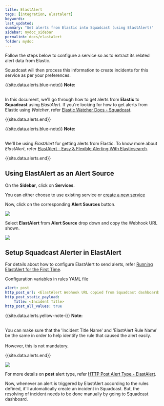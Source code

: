 ```yaml
---
title: ElastAlert
tags: [integration, elastalert]
keywords:
last_updated:
summary: "Get alerts from Elastic into Squadcast (using ElastAlert)"
sidebar: mydoc_sidebar
permalink: docs/elastalert
folder: mydoc
---
```


Follow the steps below to configure a service so as to extract its related alert data from Elastic.

Squadcast will then process this information to create incidents for this service as per your preferences.

{{site.data.alerts.blue-note}}
<b>Note: </b>
<br/><br/><p>In this document, we'll go through how to get alerts from <b>Elastic</b> to <b>Squadcast</b> using <i>ElastAlert</i>. If you're looking for how to get alerts from Elastic using <i>Watcher</i>, refer <a href="elastic">Elastic Watcher Docs - Squadcast</a>.</p>
{{site.data.alerts.end}}

{{site.data.alerts.blue-note}}
<b>Note: </b>
<br/><br/><p>We'll be using _ElastAlert_ for getting alerts from Elastic. To know more about <i>ElastAlert</i>, refer <a href="https://elastalert.readthedocs.io/en/latest/" target=_blank>ElastAlert - Easy & Flexible Alerting With Elasticsearch</a>.</p>
{{site.data.alerts.end}}

## Using ElastAlert as an Alert Source

On the **Sidebar**, click on **Services**.

You can either choose to use existing service or [create a new service](adding-a-service-1)

Now, click on the corresponding **Alert Sources** button.

![](images/integration_1.png)

Select **ElastAlert** from  **Alert Source** drop down and copy the Webhook URL shown.

![](images/elastalert_1.png)

## Setup Squadcast Alerter in ElastAlert

For details about how to configure ElastAlert to send alerts, refer [Running ElastAlert for the First Time](https://elastalert.readthedocs.io/en/latest/running_elastalert.html).

Configuration variables in rules YAML file

```yaml
alert: post
http_post_url: <ElastAlert Webhook URL copied from Squadcast dashboard>
http_post_static_payload:
	Title: <Incident Title>
http_post_all_values: true
```

{{site.data.alerts.yellow-note-i}}
<b>Note: </b>
<br/><br/><p>You can make sure that the 'Incident Title Name' and 'ElastAlert Rule Name' be the same in order to help identify the rule that caused the alert easily. <br/><br/>However, this is not mandatory.</p>
{{site.data.alerts.end}}

![](images/elastalert_2.png)

For more details on **post** alert type, refer [HTTP Post Alert Type - ElastAlert](https://elastalert.readthedocs.io/en/latest/ruletypes.html#http-post).

Now, whenever an alert is triggered by ElastAlert according to the rules defined, it'll automatically create an incident in Squadcast. But, the resolving of incident needs to be done manually by going to Squadcast dashboard.